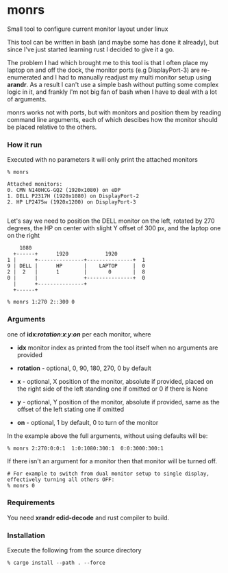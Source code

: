 # monrs
Small tool to configure current monitor layout under linux

This tool can be written in bash (and maybe some has done it already), but since I've just started learning rust I decided to give it a go.

The problem I had which brought me to this tool is that I often place my laptop on and off the dock, the monitor ports
(e.g DisplayPort-3) are re-enumerated and I had to manually readjust my multi monitor setup using **arandr**.
As a result I can't use a simple bash without putting some complex logic in it, and frankly I'm not big fan of bash when
I have to deal with a lot of arguments.

monrs works not with ports, but with monitors and position them by reading command line arguments, each of which descibes how the monitor should be placed relative to the others.

### How it run

Executed with no parameters it will only print the attached monitors
```
% monrs 

Attached monitors:
0. CMN N140HCG-GQ2 (1920x1080) on eDP
1. DELL P2317H (1920x1080) on DisplayPort-2
2. HP LP2475w (1920x1200) on DisplayPort-3


```

Let's say we need to position the DELL monitor on the left, rotated by 270 degrees,
the HP on center with slight Y offset of 300 px, and the laptop one on the right

```
    1080
  +------+      1920            1920
1 |      +---------------+---------------+  1
9 | DELL |      HP       |    LAPTOP     |  0
2 |  2   |      1        |       0       |  8
0 |      |               +---------------+  0
  |      +---------------+
  +------+

% monrs 1:270 2::300 0
```


### Arguments

one of **idx**:***rotation***:***x***:***y***:***on*** per each monitor, where

* **idx** monitor index as printed from the tool itself when no arguments are provided

* **rotation** - optional, 0, 90, 180, 270, 0 by default

* **x** - optional, X position of the monitor, absolute if provided, placed on the right side of the left standing one if omitted or 0 if there is None

* **y** - optional, Y position of the monitor, absolute if provided, same as the offset of the left stating one if omitted

* **on** - optional, 1 by default, 0 to turn of the monitor 

In the example above the full arguments, without using defaults will be:
```
% monrs 2:270:0:0:1  1:0:1080:300:1  0:0:3000:300:1
```

If there isn't an argument for a monitor then that monitor will be turned off.

```
# For example to switch from dual monitor setup to single display, effectively turning all others OFF:
% monrs 0
```

### Requirements
You need **xrandr edid-decode** and rust compiler to build.

### Installation
Execute the following from the source directory

```
% cargo install --path . --force
``` 
